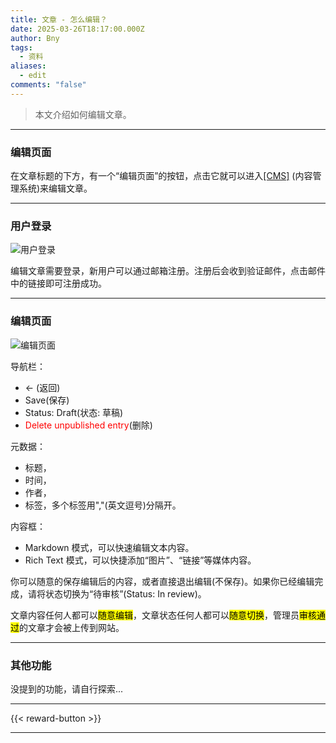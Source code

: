```yaml
---
title: 文章 - 怎么编辑？
date: 2025-03-26T18:17:00.000Z
author: Bny
tags:
  - 资料
aliases:
  - edit
comments: "false"
---
```

> 本文介绍如何编辑文章。

- - -

### 编辑页面

在文章标题的下方，有一个“编辑页面”的按钮，点击它就可以进入[[CMS]](/cms/) (内容管理系统)来编辑文章。

- - -

### 用户登录

![用户登录](/img/screenshot_20250327_041301.png)

编辑文章需要登录，新用户可以通过邮箱注册。注册后会收到验证邮件，点击邮件中的链接即可注册成功。
- - -

### 编辑页面

![编辑页面](/img/qq_1743038846887.png)


导航栏：

* ← (返回)
* Save(保存)
* Status: Draft(状态: 草稿)
* <span style="color:red;">Delete unpublished entry</span>(删除)

元数据：

* 标题，
* 时间，
* 作者，
* 标签，多个标签用","(英文逗号)分隔开。

内容框：

* Markdown 模式，可以快速编辑文本内容。
* Rich Text 模式，可以快捷添加“图片”、“链接”等媒体内容。

你可以随意的保存编辑后的内容，或者直接退出编辑(不保存)。如果你已经编辑完成，请将状态切换为“待审核”(Status: In review)。

文章内容任何人都可以<mark>随意编辑</mark>，文章状态任何人都可以<mark>随意切换</mark>，管理员<mark>审核通过</mark>的文章才会被上传到网站。

- - -

### 其他功能

没提到的功能，请自行探索...

---

{{< reward-button >}}

- - -
